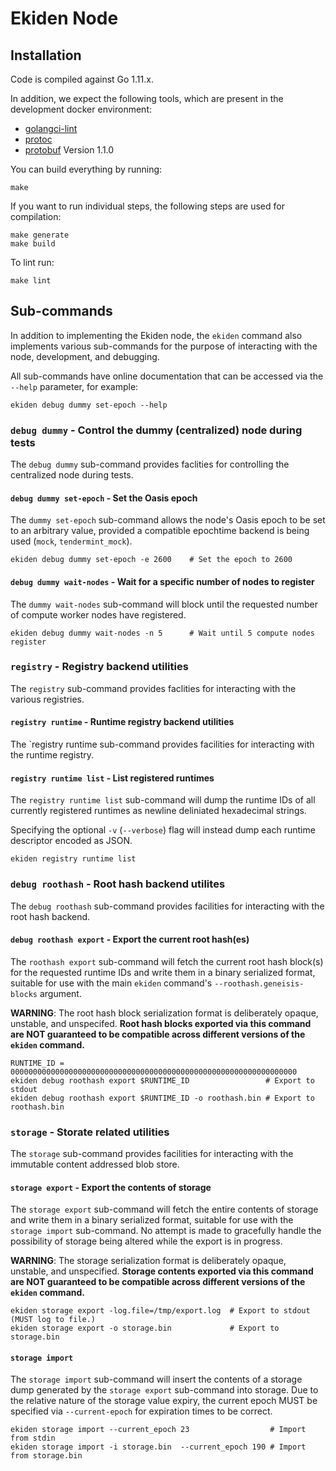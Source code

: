 # Ekiden Node

## Installation

Code is compiled against Go 1.11.x.

In addition, we expect the following tools, which are present in the
development docker environment:
* [golangci-lint](https://github.com/golangci/golangci-lint)
* [protoc](https://github.com/google/protobuf)
* [protobuf](https://github.com/golang/protobuf) Version 1.1.0

You can build everything by running:
```
make
```

If you want to run individual steps, the following steps are used for compilation:
```
make generate
make build
```

To lint run:
```
make lint
```

## Sub-commands

In addition to implementing the Ekiden node, the `ekiden` command also
implements various sub-commands for the purpose of interacting with the
node, development, and debugging.

All sub-commands have online documentation that can be accessed via the
`--help` parameter, for example:
```
ekiden debug dummy set-epoch --help
```

### `debug dummy` - Control the dummy (centralized) node during tests

The `debug dummy` sub-command provides faclities for controlling the centralized
node during tests.

#### `debug dummy set-epoch` - Set the Oasis epoch

The `dummy set-epoch` sub-command allows the node's Oasis epoch to be
set to an arbitrary value, provided a compatible epochtime backend is
being used (`mock`, `tendermint_mock`).

```
ekiden debug dummy set-epoch -e 2600    # Set the epoch to 2600
```

#### `debug dummy wait-nodes` - Wait for a specific number of nodes to register

The `dummy wait-nodes` sub-command will block until the requested number
of compute worker nodes have registered.

```
ekiden debug dummy wait-nodes -n 5      # Wait until 5 compute nodes register
```

### `registry` - Registry backend utilities

The `registry` sub-command provides faclities for interacting with the
various registries.

#### `registry runtime` - Runtime registry backend utilities

The `registry runtime sub-command provides facilities for interacting with
the runtime registry.

#### `registry runtime list` - List registered runtimes

The `registry runtime list` sub-command will dump the runtime IDs of all
currently registered runtimes as newline deliniated hexadecimal strings.

Specifying the optional `-v` (`--verbose`) flag will instead dump each
runtime descriptor encoded as JSON.

```
ekiden registry runtime list
```

### `debug roothash` - Root hash backend utilites

The `debug roothash` sub-command provides facilities for interacting with the
root hash backend.

#### `debug roothash export` - Export the current root hash(es)

The `roothash export` sub-command will fetch the current root hash block(s)
for the requested runtime IDs and write them in a binary serialized format,
suitable for use with the main `ekiden` command's `--roothash.geneisis-blocks`
argument.

**WARNING**: The root hash block serialization format is deliberately opaque,
unstable, and unspecifed.  **Root hash blocks exported via this command are
NOT guaranteed to be compatible across different versions of the
`ekiden` command.**

```
RUNTIME_ID = 0000000000000000000000000000000000000000000000000000000000000000
ekiden debug roothash export $RUNTIME_ID                 # Export to stdout
ekiden debug roothash export $RUNTIME_ID -o roothash.bin # Export to roothash.bin
```

### `storage` - Storate related utilities

The `storage` sub-command provides facilities for interacting with the
immutable content addressed blob store.

#### `storage export` - Export the contents of storage

The `storage export` sub-command will fetch the entire contents of storage
and write them in a binary serialized format, suitable for use with the
`storage import` sub-command.  No attempt is made to gracefully handle
the possibility of storage being altered while the export is in progress.

**WARNING**: The storage serialization format is deliberately opaque,
unstable, and unspecified.  **Storage contents exported via this command
are NOT guaranteed to be compatible across different versions of the
`ekiden` command.**

```
ekiden storage export -log.file=/tmp/export.log  # Export to stdout (MUST log to file.)
ekiden storage export -o storage.bin             # Export to storage.bin
```

#### `storage import`

The `storage import` sub-command will insert the contents of a storage
dump generated by the `storage export` sub-command into storage.  Due to
the relative nature of the storage value expiry, the current epoch MUST
be specified via `--current-epoch` for expiration times to be correct.

```
ekiden storage import --current_epoch 23                  # Import from stdin
ekiden storage import -i storage.bin  --current_epoch 190 # Import from storage.bin
```

